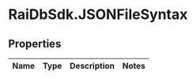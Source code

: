 # RaiDbSdk.JSONFileSyntax

## Properties

Name | Type | Description | Notes
------------ | ------------- | ------------- | -------------


